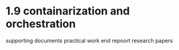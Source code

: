 # 1.9 containarization and orchestration 
supporting documents
practical work end repoort
research papers
